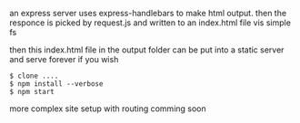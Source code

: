 an express server uses express-handlebars to make html output. then the responce is picked by request.js and written to an index.html file vis simple fs

then this index.html file in the output folder can be put into a static server and serve forever if you wish

```
$ clone ....
$ npm install --verbose
$ npm start
```

more complex site setup with routing comming soon
